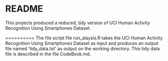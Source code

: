 README
==========
This projects produced a reduced, tidy version of UCI Human Activity Recognition Using Smartphones Dataset.

==========
The file script file run_alaysis.R takes the UCI Human Activity Recognition Using Smartphones Dataset as input and produces an output file named 'tidy_data.txt' as output on the working directory. This tidy data file is described in the file CodeBook.md.
